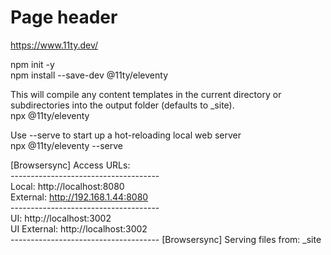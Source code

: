 # Page header

https://www.11ty.dev/ <br/>

npm init -y <br/>
npm install --save-dev @11ty/eleventy <br/>

This will compile any content templates in the current directory or subdirectories into the output folder (defaults to \_site). <br/>
npx @11ty/eleventy <br/>

Use --serve to start up a hot-reloading local web server <br/>
npx @11ty/eleventy --serve <br/>

[Browsersync] Access URLs: <br />
------------------------------------- <br />
Local: http://localhost:8080 <br />
External: http://192.168.1.44:8080 <br />
------------------------------------- <br />
UI: http://localhost:3002 <br />
UI External: http://localhost:3002 <br />
------------------------------------- [Browsersync] Serving files from: \_site
<br />
